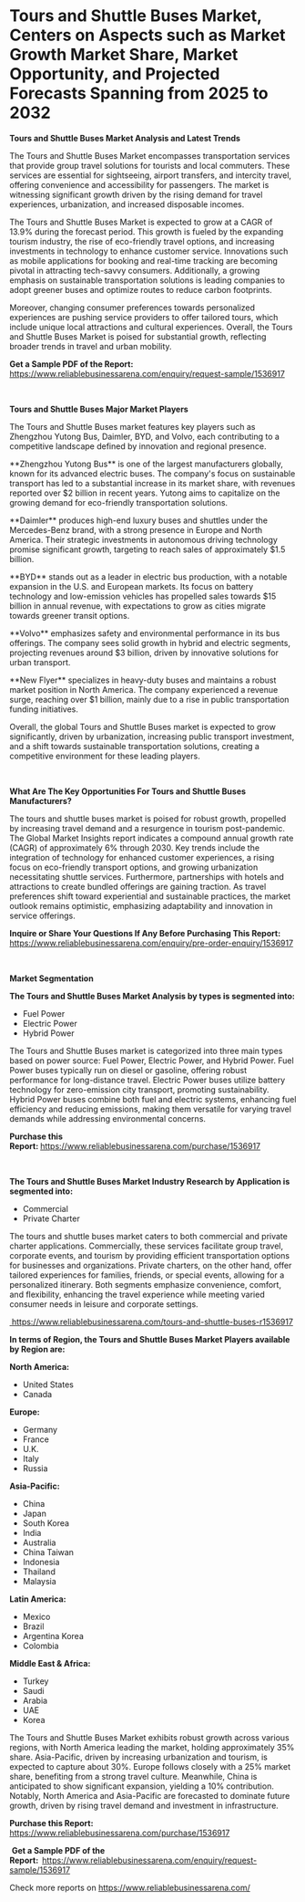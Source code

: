 <p><h1>Tours and Shuttle Buses Market, Centers on Aspects such as Market Growth Market Share, Market Opportunity, and Projected Forecasts Spanning from 2025 to 2032</h1></p><p><strong>Tours and Shuttle Buses Market Analysis and Latest Trends</strong></p>
<p><p>The Tours and Shuttle Buses Market encompasses transportation services that provide group travel solutions for tourists and local commuters. These services are essential for sightseeing, airport transfers, and intercity travel, offering convenience and accessibility for passengers. The market is witnessing significant growth driven by the rising demand for travel experiences, urbanization, and increased disposable incomes.</p><p>The Tours and Shuttle Buses Market is expected to grow at a CAGR of 13.9% during the forecast period. This growth is fueled by the expanding tourism industry, the rise of eco-friendly travel options, and increasing investments in technology to enhance customer service. Innovations such as mobile applications for booking and real-time tracking are becoming pivotal in attracting tech-savvy consumers. Additionally, a growing emphasis on sustainable transportation solutions is leading companies to adopt greener buses and optimize routes to reduce carbon footprints.</p><p>Moreover, changing consumer preferences towards personalized experiences are pushing service providers to offer tailored tours, which include unique local attractions and cultural experiences. Overall, the Tours and Shuttle Buses Market is poised for substantial growth, reflecting broader trends in travel and urban mobility.</p></p>
<p><strong>Get a Sample PDF of the Report:&nbsp;</strong> <a href="https://www.reliablebusinessarena.com/enquiry/request-sample/1536917?utm_campaign=2990&utm_medium=2&utm_source=Github&utm_content=ia&utm_term=30032025&utm_id=tours-and-shuttle-buses">https://www.reliablebusinessarena.com/enquiry/request-sample/1536917</a></p>
<p>&nbsp;</p>
<p><strong>Tours and Shuttle Buses Major Market Players</strong></p>
<p><p>The Tours and Shuttle Buses market features key players such as Zhengzhou Yutong Bus, Daimler, BYD, and Volvo, each contributing to a competitive landscape defined by innovation and regional presence.</p><p>**Zhengzhou Yutong Bus** is one of the largest manufacturers globally, known for its advanced electric buses. The company's focus on sustainable transport has led to a substantial increase in its market share, with revenues reported over $2 billion in recent years. Yutong aims to capitalize on the growing demand for eco-friendly transportation solutions.</p><p>**Daimler** produces high-end luxury buses and shuttles under the Mercedes-Benz brand, with a strong presence in Europe and North America. Their strategic investments in autonomous driving technology promise significant growth, targeting to reach sales of approximately $1.5 billion.</p><p>**BYD** stands out as a leader in electric bus production, with a notable expansion in the U.S. and European markets. Its focus on battery technology and low-emission vehicles has propelled sales towards $15 billion in annual revenue, with expectations to grow as cities migrate towards greener transit options.</p><p>**Volvo** emphasizes safety and environmental performance in its bus offerings. The company sees solid growth in hybrid and electric segments, projecting revenues around $3 billion, driven by innovative solutions for urban transport.</p><p>**New Flyer** specializes in heavy-duty buses and maintains a robust market position in North America. The company experienced a revenue surge, reaching over $1 billion, mainly due to a rise in public transportation funding initiatives.</p><p>Overall, the global Tours and Shuttle Buses market is expected to grow significantly, driven by urbanization, increasing public transport investment, and a shift towards sustainable transportation solutions, creating a competitive environment for these leading players.</p></p>
<p>&nbsp;</p>
<p><strong>What Are The Key Opportunities For Tours and Shuttle Buses Manufacturers?</strong></p>
<p><p>The tours and shuttle buses market is poised for robust growth, propelled by increasing travel demand and a resurgence in tourism post-pandemic. The Global Market Insights report indicates a compound annual growth rate (CAGR) of approximately 6% through 2030. Key trends include the integration of technology for enhanced customer experiences, a rising focus on eco-friendly transport options, and growing urbanization necessitating shuttle services. Furthermore, partnerships with hotels and attractions to create bundled offerings are gaining traction. As travel preferences shift toward experiential and sustainable practices, the market outlook remains optimistic, emphasizing adaptability and innovation in service offerings.</p></p>
<p><strong>Inquire or Share Your Questions If Any Before Purchasing This Report:</strong> <a href="https://www.reliablebusinessarena.com/enquiry/pre-order-enquiry/1536917?utm_campaign=2990&utm_medium=2&utm_source=Github&utm_content=ia&utm_term=30032025&utm_id=tours-and-shuttle-buses">https://www.reliablebusinessarena.com/enquiry/pre-order-enquiry/1536917</a></p>
<p>&nbsp;</p>
<p><strong>Market Segmentation</strong></p>
<p><strong>The Tours and Shuttle Buses Market Analysis by types is segmented into:</strong></p>
<p><ul><li>Fuel Power</li><li>Electric Power</li><li>Hybrid Power</li></ul></p>
<p><p>The Tours and Shuttle Buses market is categorized into three main types based on power source: Fuel Power, Electric Power, and Hybrid Power. Fuel Power buses typically run on diesel or gasoline, offering robust performance for long-distance travel. Electric Power buses utilize battery technology for zero-emission city transport, promoting sustainability. Hybrid Power buses combine both fuel and electric systems, enhancing fuel efficiency and reducing emissions, making them versatile for varying travel demands while addressing environmental concerns.</p></p>
<p><strong>Purchase this Report:&nbsp;</strong><a href="https://www.reliablebusinessarena.com/purchase/1536917?utm_campaign=2990&utm_medium=2&utm_source=Github&utm_content=ia&utm_term=30032025&utm_id=tours-and-shuttle-buses">https://www.reliablebusinessarena.com/purchase/1536917</a></p>
<p>&nbsp;</p>
<p><strong>The Tours and Shuttle Buses Market Industry Research by Application is segmented into:</strong></p>
<p><ul><li>Commercial</li><li>Private Charter</li></ul></p>
<p><p>The tours and shuttle buses market caters to both commercial and private charter applications. Commercially, these services facilitate group travel, corporate events, and tourism by providing efficient transportation options for businesses and organizations. Private charters, on the other hand, offer tailored experiences for families, friends, or special events, allowing for a personalized itinerary. Both segments emphasize convenience, comfort, and flexibility, enhancing the travel experience while meeting varied consumer needs in leisure and corporate settings.</p></p>
<p><a href="https://www.reliablebusinessarena.com/tours-and-shuttle-buses-r1536917?utm_campaign=2990&utm_medium=2&utm_source=Github&utm_content=ia&utm_term=30032025&utm_id=tours-and-shuttle-buses">&nbsp;https://www.reliablebusinessarena.com/tours-and-shuttle-buses-r1536917</a></p>
<p><strong>In terms of Region, the Tours and Shuttle Buses Market Players available by Region are:</strong></p>
<p>
    <p> <strong> North America: </strong>
        <ul>
            <li>United States</li>
            <li>Canada</li>
        </ul>
        </p> 
    <p> <strong> Europe: </strong>
        <ul>
            <li>Germany</li>
            <li>France</li>
            <li>U.K.</li>
            <li>Italy</li>
            <li>Russia</li>
        </ul>
        </p> 
    <p> <strong> Asia-Pacific: </strong>
        <ul>
            <li>China</li>
            <li>Japan</li>
            <li>South Korea</li>
            <li>India</li>
            <li>Australia</li>
            <li>China Taiwan</li>
            <li>Indonesia</li>
            <li>Thailand</li>
            <li>Malaysia</li>
        </ul>
        </p> 
    <p> <strong> Latin America: </strong>
        <ul>
            <li>Mexico</li>
            <li>Brazil</li>
            <li>Argentina Korea</li>
            <li>Colombia</li>
        </ul>
        </p> 
    <p> <strong> Middle East & Africa: </strong>
        <ul>
            <li>Turkey</li>
            <li>Saudi</li>
            <li>Arabia</li>
            <li>UAE</li>
            <li>Korea</li>
        </ul>
    </p>
    </p>
<p><p>The Tours and Shuttle Buses Market exhibits robust growth across various regions, with North America leading the market, holding approximately 35% share. Asia-Pacific, driven by increasing urbanization and tourism, is expected to capture about 30%. Europe follows closely with a 25% market share, benefiting from a strong travel culture. Meanwhile, China is anticipated to show significant expansion, yielding a 10% contribution. Notably, North America and Asia-Pacific are forecasted to dominate future growth, driven by rising travel demand and investment in infrastructure.</p></p>
<p><strong>Purchase this Report: </strong><a href="https://www.reliablebusinessarena.com/purchase/1536917?utm_campaign=2990&utm_medium=2&utm_source=Github&utm_content=ia&utm_term=30032025&utm_id=tours-and-shuttle-buses">https://www.reliablebusinessarena.com/purchase/1536917</a></p>
<p>&nbsp;<strong>Get a Sample PDF of the Report:&nbsp;&nbsp;</strong><a href="https://www.reliablebusinessarena.com/enquiry/request-sample/1536917?utm_campaign=2990&utm_medium=2&utm_source=Github&utm_content=ia&utm_term=30032025&utm_id=tours-and-shuttle-buses">https://www.reliablebusinessarena.com/enquiry/request-sample/1536917</a></p>
<p><strong></strong></p>
<p>Check more reports on <a href="https://www.reliablebusinessarena.com/?utm_campaign=2990&utm_medium=2&utm_source=Github&utm_content=ia&utm_term=30032025&utm_id=tours-and-shuttle-buses">https://www.reliablebusinessarena.com/</a></p>